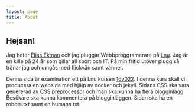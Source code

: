 ```yaml
---
layout: page
title: About
---
```


## Hejsan!

Jag heter [Elias Ekman](https://www.facebook.com/mokaii) och jag pluggar Webbproggramerare på [Lnu](https://www.lnu.se). Jag är en kille på 24 år som gillar all sport och IT. På min fritid utöver plugg så tränar jag och umgås med flickvän samt vänner.

Denna sida är examination ett på Lnu kursen [1dv022](https://coursepress.lnu.se/kurs/klientbaserad-webbprogrammering/). I denna kurs skall vi producera en websida med hjälp av docker och jekyll. Sidans CSS ska vara genererad av CSS preprocessor och man ska kunna ha flera blogginlägg. Besökare ska kunna kommentera på blogginläggen. Sidan ska ha en robots.txt samt en humans.txt.
